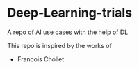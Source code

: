 # Deep-Learning-trials
A repo of AI use cases with the help of DL

This repo is inspired by the works of
 - Francois Chollet
